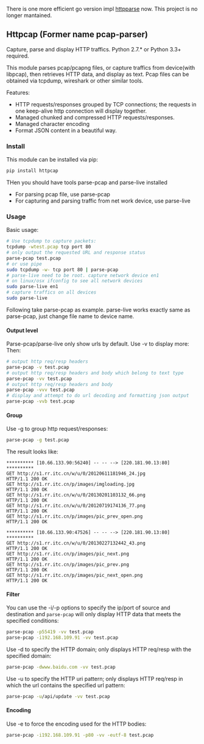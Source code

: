 There is one more efficient go version impl [httpparse](https://github.com/caoqianli/httpparse) now. This project is no longer mantained.

## Httpcap (Former name pcap-parser)
Capture, parse and display HTTP traffics. Python 2.7.* or Python 3.3+ required.

This module parses pcap/pcapng files, or capture traffics from device(with libpcap), then retrieves HTTP data, and display as text.
Pcap files can be obtained via tcpdump, wireshark or other similar tools.

Features:

* HTTP requests/responses grouped by TCP connections; the requests in one keep-alive http connection will display together.
* Managed chunked and compressed HTTP requests/responses.
* Managed character encoding
* Format JSON content in a beautiful way.

### Install
This module can be installed via pip:
```sh
pip install httpcap
```
THen you should have tools parse-pcap and parse-live installed
* For parsing pcap file, use parse-pcap
* For capturing and parsing traffic from net work device, use parse-live

### Usage

Basic usage:
```sh
# Use tcpdump to capture packets:
tcpdump -wtest.pcap tcp port 80
# only output the requested URL and response status
parse-pcap test.pcap
# or use pipe
sudo tcpdump -w- tcp port 80 | parse-pcap
# parse-live need to be root. capture network device en1
# on linux/osx ifconfig to see all network devices
sudo parse-live en1
# capture traffics on all devices
sudo parse-live
```

Following take parse-pcap as example. parse-live works exactly same as parse-pcap, just change file name to device name.

#### Output level
Parse-pcap/parse-live only show urls by default. Use -v to display more:
Then:
```sh
# output http req/resp headers
parse-pcap -v test.pcap
# output http req/resp headers and body which belong to text type
parse-pcap -vv test.pcap
# output http req/resp headers and body
parse-pcap -vvv test.pcap
# display and attempt to do url decoding and formatting json output
parse-pcap -vvb test.pcap
```

#### Group
Use -g to group http request/responses: 
```sh
parse-pcap -g test.pcap
```
The result looks like:
```
********** [10.66.133.90:56240] -- -- --> [220.181.90.13:80] **********
GET http://s1.rr.itc.cn/w/u/0/20120611181946_24.jpg
HTTP/1.1 200 OK
GET http://s1.rr.itc.cn/p/images/imgloading.jpg
HTTP/1.1 200 OK
GET http://s1.rr.itc.cn/w/u/0/20130201103132_66.png
HTTP/1.1 200 OK
GET http://s1.rr.itc.cn/w/u/0/20120719174136_77.png
HTTP/1.1 200 OK
GET http://s1.rr.itc.cn/p/images/pic_prev_open.png
HTTP/1.1 200 OK

********** [10.66.133.90:47526] -- -- --> [220.181.90.13:80] **********
GET http://s1.rr.itc.cn/w/u/0/20130227132442_43.png
HTTP/1.1 200 OK
GET http://s1.rr.itc.cn/p/images/pic_next.png
HTTP/1.1 200 OK
GET http://s1.rr.itc.cn/p/images/pic_prev.png
HTTP/1.1 200 OK
GET http://s1.rr.itc.cn/p/images/pic_next_open.png
HTTP/1.1 200 OK
```

#### Filter
You can use the -i/-p options to specify the ip/port of source and destination and `parse-pcap` will only display HTTP data that meets the specified conditions:
```sh
parse-pcap -p55419 -vv test.pcap
parse-pcap -i192.168.109.91 -vv test.pcap
```
Use -d to specify the HTTP domain; only displays HTTP req/resp with the specified domain:
```sh
parse-pcap -dwww.baidu.com -vv test.pcap
```
Use -u to specify the HTTP uri pattern; only displays HTTP req/resp in which the url contains the specified url pattern:
```sh
parse-pcap -u/api/update -vv test.pcap
```

#### Encoding
Use -e to force the encoding used for the HTTP bodies:
```sh
parse-pcap -i192.168.109.91 -p80 -vv -eutf-8 test.pcap
```
